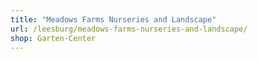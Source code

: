 ```yaml
---
title: "Meadows Farms Nurseries and Landscape"
url: /leesburg/meadows-farms-nurseries-and-landscape/
shop: Garten-Center
---
```

